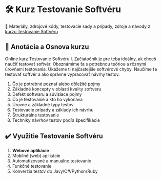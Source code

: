 # :hammer_and_wrench: Kurz Testovanie Softvéru
:briefcase: Materiály, zdrojové kódy, testovacie sady a prípady, zdroje a návody z [kurzu Testovanie Softvéru](https://www.vita.sk/online-kurz-testovanie-softveru-i-zaciatocnik/)

## 📑 Anotácia a Osnova kurzu 
Online kurz Testovanie Softvéru I. Začiatočník je pre teba ideálny, ak chceš naučiť testovať softvér. Oboznámime ťa s potrebnou teóriou a rôznymi úrovňami testovania. Ukážeme ti najčastejšie softvérové chyby. Naučíme ťa testovať softvér a ako správne vypracovať návrhy testov.

1. Čo je potrebné poznať alebo dôležité pojmy
2. Základné koncepty v oblasti kvality softvéru
3. Defekt softwaru a súvisiace pojmy
4. Čo je testovanie a kto ho vykonáva
5. Úrovne a základné typy testov
6. Testovacie prípady a základy ich návrhu
7. Štrukturálne testovanie
8. Techniky návrhov testov podľa špecifikácie

## :heavy_check_mark: Využitie Testovanie Softvéru
1. **Webové aplikácie**
2. Mobilné (web) aplikácie
3. Automatizované a manuálne testovanie
4. Funkčné testovanie
5. Konverzia testov do Javy/C#/Python/Ruby
